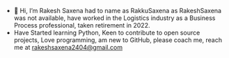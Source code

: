 - 👋 Hi, I’m Rakesh Saxena had to name as RakkuSaxena as RakeshSaxena was not available, have worked in the Logistics industry as a Business Process professional, taken retirement in 2022.
- Have Started learning Python, Keen to contribute to open source projects, Love programming, am new to GitHub, please coach me, reach me at rakeshsaxena2404@gmail.com

<!---
RakkuSaxena/RakkuSaxena is a ✨ special ✨ repository because its `README.md` (this file) appears on your GitHub profile.
You can click the Preview link to take a look at your changes.
--->
